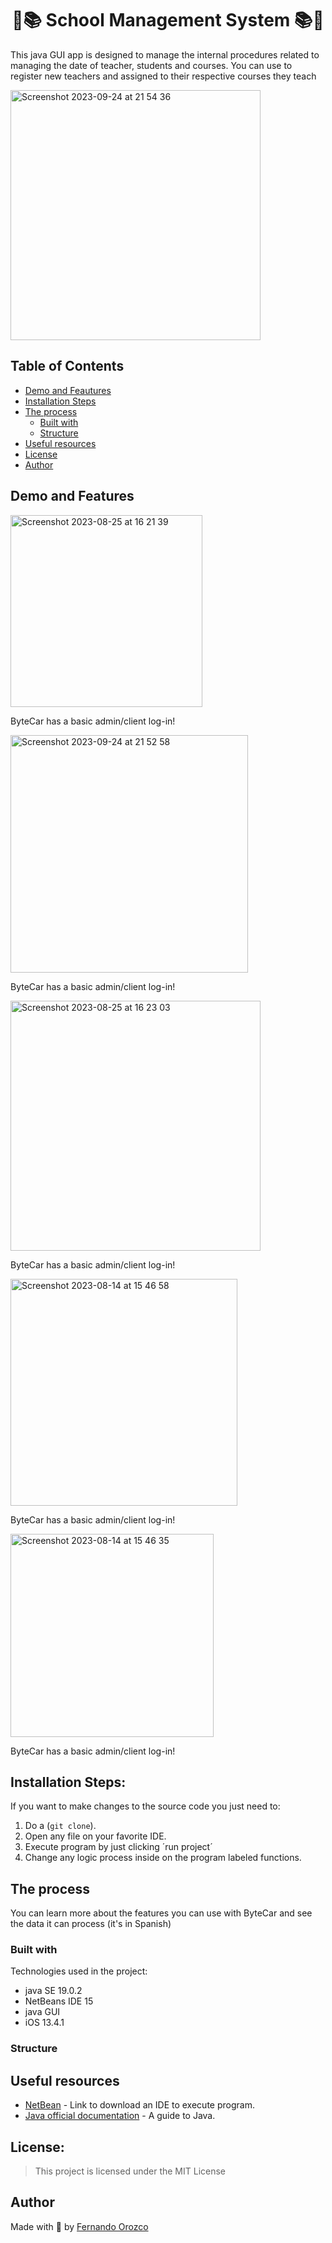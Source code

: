 <h1 align="center" id="title">🏫📚 School Management System 📚🏫</h1>
<p>This java GUI app is designed to manage the internal procedures related to managing the date of teacher, students and courses. You can use to register new teachers and assigned to their respective courses they teach</p>


<img width="400" alt="Screenshot 2023-09-24 at 21 54 36" src="https://github.com/Fer-dev-gt/School-Management-System/assets/119085740/d665d7f1-8cf6-4d71-975f-3f811059f46b">

## Table of Contents

- [Demo and Feautures](#demo-and-features)
- [Installation Steps](#installation-steps)
- [The process](#the-process)
  - [Built with](#built-with)
  - [Structure](#structure)
- [Useful resources](#useful-resources)
- [License](#license)
- [Author](#author)

## Demo and Features
<img width="307" alt="Screenshot 2023-08-25 at 16 21 39" src="https://github.com/Fer-dev-gt/ByteCar-Car-Rental-Service/assets/119085740/18f8227d-f5dc-4962-ae17-b3de43d38dad">
<p>ByteCar has a basic admin/client log-in!</p>

<img width="380" alt="Screenshot 2023-09-24 at 21 52 58" src="https://github.com/Fer-dev-gt/School-Management-System/assets/119085740/561cb1b6-138a-4147-9d54-799fdb2c396a">
<p>ByteCar has a basic admin/client log-in!</p>

<img width="400" alt="Screenshot 2023-08-25 at 16 23 03" src="https://github.com/Fer-dev-gt/ByteCar-Car-Rental-Service/assets/119085740/4d2474d4-11e1-46e2-8e29-f1c44362ca35">
<p>ByteCar has a basic admin/client log-in!</p>

<img width="363" alt="Screenshot 2023-08-14 at 15 46 58" src="https://github.com/Fer-dev-gt/ByteCar-Car-Rental-Service/assets/119085740/09529d50-940c-4924-80dd-4f3e093a0800">
<p>ByteCar has a basic admin/client log-in!</p>

<img width="325" alt="Screenshot 2023-08-14 at 15 46 35" src="https://github.com/Fer-dev-gt/ByteCar-Car-Rental-Service/assets/119085740/3a185ce8-9ae8-4d01-8c24-112124224752">
<p>ByteCar has a basic admin/client log-in!</p>

## Installation Steps:
If you want to make changes to the source code you just need to:

1. Do a (`git clone`).
2. Open any file on your favorite IDE.
3. Execute program by just clicking ´run project´
4. Change any logic process inside on the program labeled functions.

## The process 
You can learn more about the features you can use with ByteCar and see the data it can process (it's in Spanish)

### Built with
Technologies used in the project:

*   java SE 19.0.2
*   NetBeans IDE 15
*   java GUI
*   iOS 13.4.1

### Structure

## Useful resources

* [NetBean](https://netbeans.apache.org/) - Link to download an IDE to execute program.
* [Java official documentation](https://docs.oracle.com/javase/tutorial/java/IandI/defaultmethods.html) - A guide to Java.

## License:

> This project is licensed under the MIT License

## Author

Made with 💜 by [Fernando Orozco](https://www.linkedin.com/in/fernando-orozco-velasquez/)

